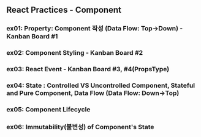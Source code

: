## React Practices - Component

### ex01: Property: Component 작성 (Data Flow: Top->Down)   - Kanban Board #1
### ex02: Component Styling                                 - Kanban Board #2
### ex03: React Event                                       - Kanban Board #3, #4(PropsType)
### ex04: State : Controlled VS Uncontrolled Component, Stateful and Pure Component, Data Flow (Data Flow: Down->Top)
### ex05: Component Lifecycle
### ex06: Immutability(불변성) of Component's State